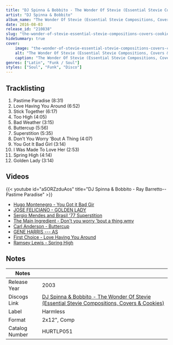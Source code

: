 ```yaml
---
title: "DJ Spinna & Bobbito - The Wonder Of Stevie (Essential Stevie Compositions, Covers & Cookies)"
artist: "DJ Spinna & Bobbito"
album_name: "The Wonder Of Stevie (Essential Stevie Compositions, Covers & Cookies)"
date: 2016-08-03
release_id: "210838"
slug: "the-wonder-of-stevie-essential-stevie-compositions-covers-cookies-210838"
hideSummary: true
cover:
    image: "the-wonder-of-stevie-essential-stevie-compositions-covers-cookies-210838.jpg"
    alt: "The Wonder Of Stevie (Essential Stevie Compositions, Covers & Cookies) by DJ Spinna & Bobbito"
    caption: "The Wonder Of Stevie (Essential Stevie Compositions, Covers & Cookies) by DJ Spinna & Bobbito"
genres: ["Latin", "Funk / Soul"]
styles: ["Soul", "Funk", "Disco"]
---
```

## Tracklisting
1. Pastime Paradise (8:31)
2. Love Having You Around (6:52)
3. Stick Together (6:17)
4. Too High (4:05)
5. Bad Weather (3:15)
6. Buttercup (5:56)
7. Superstition (5:35)
8. Don't You Worry 'Bout A Thing (4:07)
9. You Got It Bad Girl (3:14)
10. I Was Made To Love Her (2:53)
11. Spring High (4:14)
12. Golden Lady (3:14)

## Videos
{{< youtube id="aSORZzduAos" title="DJ Spinna & Bobbito - Ray Barretto--Pastime Paradise" >}}
- [Hugo Montenegro - You Got it Bad Gir](https://www.youtube.com/watch?v=xFbJrTfrmTE)
- [JOSE  FELICIANO - GOLDEN LADY](https://www.youtube.com/watch?v=PNeqAq4Ljt8)
- [Sergio Mendes and Brasil '77 Superstition](https://www.youtube.com/watch?v=heB9Mizn_Bk)
- [The Main Ingredient - Don't you worry 'bout a thing.wmv](https://www.youtube.com/watch?v=vU6GN9yQZYA)
- [Carl Anderson - Buttercup](https://www.youtube.com/watch?v=pewJzIZSPQs)
- [GENE HARRIS --- AS](https://www.youtube.com/watch?v=b20pX_9F8vI)
- [First Choice - Love Having You Around](https://www.youtube.com/watch?v=so9_Vb5yY4k)
- [Ramsey Lewis - Spring High](https://www.youtube.com/watch?v=6rAFUTaCa3k)

## Notes
| Notes          |             |
| ---------------| ----------- |
| Release Year   | 2003 |
| Discogs Link   | [DJ Spinna & Bobbito - The Wonder Of Stevie (Essential Stevie Compositions, Covers & Cookies)](https://www.discogs.com/release/210838-DJ-Spinna-Bobbito-The-Wonder-Of-Stevie-Essential-Stevie-Compositions-Covers-Cookies) |
| Label          | Harmless |
| Format         | 2x12\", Comp |
| Catalog Number | HURTLP051 |


